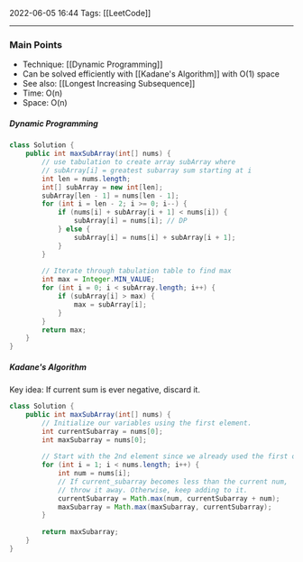 2022-06-05 16:44
Tags: [[LeetCode]] 
- - -
### Main Points
+ Technique: [[Dynamic Programming]]
+ Can be solved efficiently with [[Kadane's Algorithm]] with O(1) space
+ See also: [[Longest Increasing Subsequence]]
+ Time: O(n)
+ Space: O(n)

##### Dynamic Programming
``` Java 
class Solution {
    public int maxSubArray(int[] nums) {
	    // use tabulation to create array subArray where 
	    // subArray[i] = greatest subarray sum starting at i
        int len = nums.length;
        int[] subArray = new int[len];
        subArray[len - 1] = nums[len - 1];
        for (int i = len - 2; i >= 0; i--) {
            if (nums[i] + subArray[i + 1] < nums[i]) {
                subArray[i] = nums[i]; // DP
            } else {
                subArray[i] = nums[i] + subArray[i + 1];
            }
        }
        
	    // Iterate through tabulation table to find max
        int max = Integer.MIN_VALUE;
        for (int i = 0; i < subArray.length; i++) {
            if (subArray[i] > max) {
                max = subArray[i];
            }
        }
        return max;
    }
}
```

##### Kadane's Algorithm

Key idea: If current sum is ever negative, discard it. 

``` Java
class Solution {
    public int maxSubArray(int[] nums) {
        // Initialize our variables using the first element.
        int currentSubarray = nums[0];
        int maxSubarray = nums[0];
        
        // Start with the 2nd element since we already used the first one.
        for (int i = 1; i < nums.length; i++) {
            int num = nums[i];
            // If current_subarray becomes less than the current num,
            // throw it away. Otherwise, keep adding to it.
            currentSubarray = Math.max(num, currentSubarray + num);
            maxSubarray = Math.max(maxSubarray, currentSubarray);
        }
        
        return maxSubarray;
    }
}
```